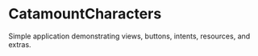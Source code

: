 # CatamountCharacters
Simple application demonstrating views, buttons, intents, resources, and extras.
